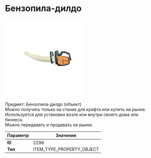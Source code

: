 # Бензопила-дилдо

![Item Image](../img/2296.webp?raw=true)

Предмет: Бензопила-дилдо (объект)<br>Можно получить только на станке для крафта или купить на рынке.<br>Используется для установки возле или внутри своего дома или бизнеса.<br>Можно передавать и продавать на рынке.


| Параметр | Значение |
|----------|----------|
| **ID** | 2296 |
| **Тип** | ITEM_TYPE_PROPERTY_OBJECT |

